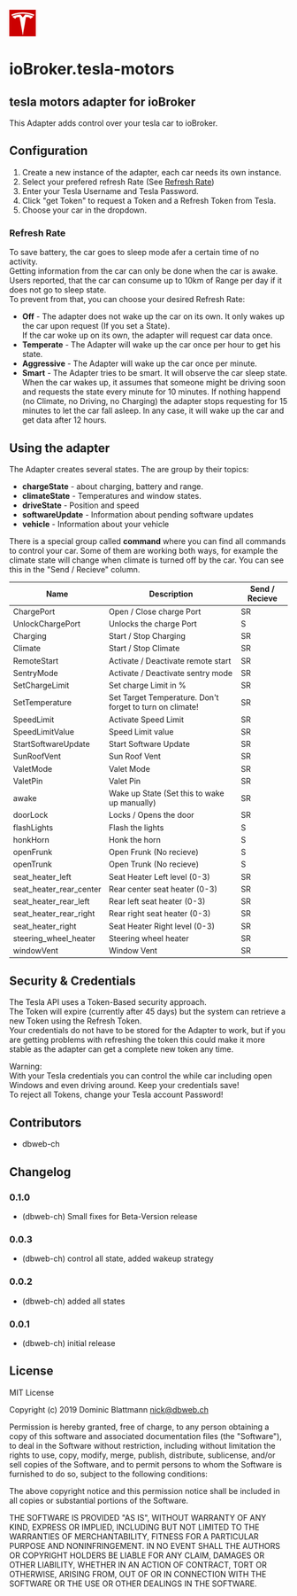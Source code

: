 ![Logo](admin/tesla-motors.png)
# ioBroker.tesla-motors

## tesla motors adapter for ioBroker

This Adapter adds control over your tesla car to ioBroker.

## Configuration
1. Create a new instance of the adapter, each car needs its own instance.
2. Select your prefered refresh Rate (See [Refresh Rate](#refreshRate))
2. Enter your Tesla Username and Tesla Password. 
3. Click "get Token" to request a Token and a Refresh Token from Tesla.
4. Choose your car in the dropdown.

### <a name="refreshRate"></a>Refresh Rate
To save battery, the car goes to sleep mode afer a certain time of no activity.<br />
Getting information from the car can only be done when the car is awake.<br />
Users reported, that the car can consume up to 10km of Range per day if it does not go to sleep state.<br />
To prevent from that, you can choose your desired Refresh Rate:
* **Off** - The adapter does not wake up the car on its own. It only wakes up the car upon request (If you set a State).
<br />If the car woke up on its own, the adapter will request car data once.
* **Temperate** - The Adapter will wake up the car once per hour to get his state.
* **Aggressive** - The Adapter will wake up the car once per minute.
* **Smart** - The Adapter tries to be smart. It will observe the car sleep state. When the car wakes up,
it assumes that someone might be driving soon and requests the state every minute for 10 minutes.
If nothing happend (no Climate, no Driving, no Charging) the adapter stops requesting for 15 minutes
to let the car fall asleep. In any case, it will wake up the car and get data after 12 hours.

## Using the adapter
The Adapter creates several states. The are group by their topics:
* **chargeState** - about charging, battery and range.
* **climateState** - Temperatures and window states.
* **driveState** - Position and speed
* **softwareUpdate** - Information about pending software updates
* **vehicle** - Information about your vehicle

There is a special group called **command** where you can find all commands to control your car.
Some of them are working both ways, for example the climate state will change when 
climate is turned off by the car. You can see this in the "Send / Recieve" column.

Name | Description | **S**end / **R**ecieve
-------------- | -------------- | --------------
ChargePort | Open / Close charge Port | SR
UnlockChargePort | Unlocks the charge Port | S
Charging | Start / Stop Charging | SR
Climate | Start / Stop Climate | SR
RemoteStart | Activate / Deactivate remote start | SR
SentryMode | Activate / Deactivate sentry mode | SR
SetChargeLimit | Set charge Limit in % | SR
SetTemperature | Set Target Temperature. Don't forget to turn on climate! | SR
SpeedLimit | Activate Speed Limit | SR
SpeedLimitValue | Speed Limit value | SR
StartSoftwareUpdate | Start Software Update | SR
SunRoofVent | Sun Roof Vent | SR
ValetMode | Valet Mode | SR
ValetPin | Valet Pin | SR
awake | Wake up State (Set this to wake up manually) | SR
doorLock | Locks / Opens the door | SR
flashLights | Flash the lights | S
honkHorn | Honk the horn | S
openFrunk | Open Frunk (No recieve) | S
openTrunk | Open Trunk (No recieve) | S
seat_heater_left | Seat Heater Left level (0-3) | SR
seat_heater_rear_center | Rear center seat heater (0-3) | SR
seat_heater_rear_left | Rear left seat heater (0-3) | SR
seat_heater_rear_right | Rear right seat heater (0-3) | SR
seat_heater_right | Seat Heater Right level (0-3) | SR
steering_wheel_heater | Steering wheel heater | SR
windowVent | Window Vent | SR

## Security &amp; Credentials
The Tesla API uses a Token-Based security approach.<br />
The Token will expire (currently after 45 days) but the system can retrieve a new Token using the 
Refresh Token.<br />
Your credentials do not have to be stored for the Adapter to work, but if you are getting problems 
with refreshing the token this could make it more stable as the adapter can get a complete new token any time.<br />
<aside class="warning">
Warning:<br />
With your Tesla credentials you can control the while car including open Windows and even driving around. 
Keep your credentials save! <br />To reject all Tokens, change your Tesla account Password!
</aside>

## Contributors
* dbweb-ch

## Changelog
### 0.1.0
* (dbweb-ch) Small fixes for Beta-Version release
### 0.0.3
* (dbweb-ch) control all state, added wakeup strategy
### 0.0.2
* (dbweb-ch) added all states
### 0.0.1
* (dbweb-ch) initial release

## License
MIT License

Copyright (c) 2019 Dominic Blattmann <nick@dbweb.ch>

Permission is hereby granted, free of charge, to any person obtaining a copy
of this software and associated documentation files (the "Software"), to deal
in the Software without restriction, including without limitation the rights
to use, copy, modify, merge, publish, distribute, sublicense, and/or sell
copies of the Software, and to permit persons to whom the Software is
furnished to do so, subject to the following conditions:

The above copyright notice and this permission notice shall be included in all
copies or substantial portions of the Software.

THE SOFTWARE IS PROVIDED "AS IS", WITHOUT WARRANTY OF ANY KIND, EXPRESS OR
IMPLIED, INCLUDING BUT NOT LIMITED TO THE WARRANTIES OF MERCHANTABILITY,
FITNESS FOR A PARTICULAR PURPOSE AND NONINFRINGEMENT. IN NO EVENT SHALL THE
AUTHORS OR COPYRIGHT HOLDERS BE LIABLE FOR ANY CLAIM, DAMAGES OR OTHER
LIABILITY, WHETHER IN AN ACTION OF CONTRACT, TORT OR OTHERWISE, ARISING FROM,
OUT OF OR IN CONNECTION WITH THE SOFTWARE OR THE USE OR OTHER DEALINGS IN THE
SOFTWARE.